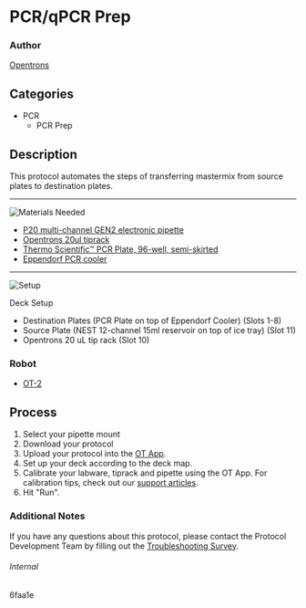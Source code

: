 # PCR/qPCR Prep

### Author
[Opentrons](https://opentrons.com/)



## Categories
* PCR
	* PCR Prep

## Description
This protocol automates the steps of transferring mastermix from source plates to destination plates.

---
![Materials Needed](https://s3.amazonaws.com/opentrons-protocol-library-website/custom-README-images/001-General+Headings/materials.png)

* [P20 multi-channel GEN2 electronic pipette](https://shop.opentrons.com/collections/ot-2-pipettes/products/single-channel-electronic-pipette)
* [Opentrons 20ul tiprack](https://shop.opentrons.com/collections/opentrons-tips/products/opentrons-10ul-tips)
* [Thermo Scientific™ PCR Plate, 96-well, semi-skirted](https://www.fishersci.com/shop/products/thermo-scientific-96-well-semi-skirted-plates-flat-deck/ab1400l)
* [Eppendorf PCR cooler](https://www.daigger.com/eppendorf-pcr-coolers-14616-group?gclid=CjwKCAiAz4b_BRBbEiwA5XlVVkYoJn1xfnsYoEzsrHijqNP-YRCcVBJtWxD9-ENFfB_Pc9RZJUaXYRoCWjQQAvD_BwE)

---
![Setup](https://s3.amazonaws.com/opentrons-protocol-library-website/custom-README-images/001-General+Headings/Setup.png)

Deck Setup
* Destination Plates (PCR Plate on top of Eppendorf Cooler) (Slots 1-8)
* Source Plate (NEST 12-channel 15ml reservoir on top of ice tray) (Slot 11)
* Opentrons 20 uL tip rack (Slot 10)

### Robot
* [OT-2](https://opentrons.com/ot-2)

## Process
1. Select your pipette mount
2. Download your protocol
3. Upload your protocol into the [OT App](https://opentrons.com/ot-app).
4. Set up your deck according to the deck map.
5. Calibrate your labware, tiprack and pipette using the OT App. For calibration tips, check out our [support articles](https://support.opentrons.com/en/collections/1559720-guide-for-getting-started-with-the-ot-2).
6. Hit "Run".

### Additional Notes
If you have any questions about this protocol, please contact the Protocol Development Team by filling out the [Troubleshooting Survey](https://protocol-troubleshooting.paperform.co/).

###### Internal
6faa1e